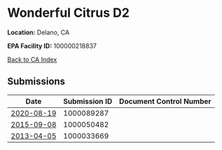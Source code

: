 # Wonderful Citrus D2

**Location:** Delano, CA

**EPA Facility ID:** 100000218837

[Back to CA Index](../../index.md)

## Submissions

| Date | Submission ID | Document Control Number |
|------|--------------|-------------------------|
| [2020-08-19](submissions/1000089287.md) | 1000089287 |  |
| [2015-09-08](submissions/1000050482.md) | 1000050482 |  |
| [2013-04-05](submissions/1000033669.md) | 1000033669 |  |

